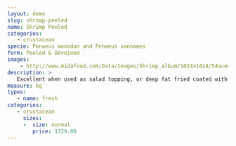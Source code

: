 ```yaml
---
layout: demo
slug: shrimp-peeled
name: Shrimp Peeled
categories:
   - crustacean
specie: Penaeus monodon and Penaeus vannamei
form: Peeled & Deveined
images:
    - http://www.midafood.com/Data/Images/Shrimp_album/1024x1024/54ace4881480e959.jpg
description: >
   Excellent when used as salad topping, or deep fat fried coated with breading or batter and dipped in dressings ready.
measure: kg
types:
   - name: fresh
categories:
   - crustacean
     sizes:
     -  size: normal
        price: 1329.00
---
```

